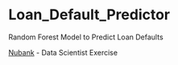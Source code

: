 # Loan_Default_Predictor
Random Forest Model to Predict Loan Defaults

[Nubank](https://nubank.com.br) - Data Scientist Exercise
